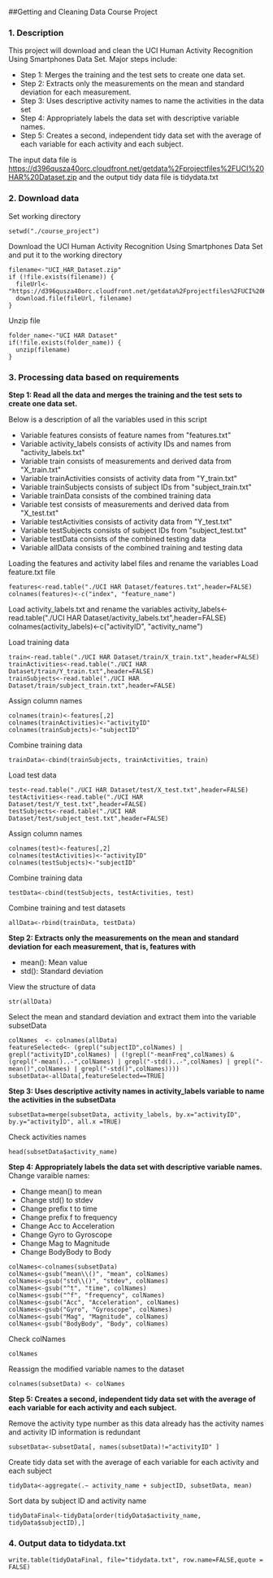 ##Getting and Cleaning Data Course Project

### 1. Description
This project will download and clean the UCI Human Activity Recognition Using Smartphones Data Set. Major steps include:
* Step 1: Merges the training and the test sets to create one data set.
* Step 2: Extracts only the measurements on the mean and standard deviation for each measurement. 
* Step 3: Uses descriptive activity names to name the activities in the data set
* Step 4: Appropriately labels the data set with descriptive variable names. 
* Step 5: Creates a second, independent tidy data set with the average of each variable for each activity and each subject.

The input data file is https://d396qusza40orc.cloudfront.net/getdata%2Fprojectfiles%2FUCI%20HAR%20Dataset.zip and the output tidy data file is tidydata.txt

### 2. Download data 

Set working directory
```
setwd("./course_project")
```

Download the UCI Human Activity Recognition Using Smartphones Data Set and put it to the working directory
```
filename<-"UCI_HAR_Dataset.zip"
if (!file.exists(filename)) {
  fileUrl<-"https://d396qusza40orc.cloudfront.net/getdata%2Fprojectfiles%2FUCI%20HAR%20Dataset.zip"
  download.file(fileUrl, filename)
}
```
Unzip file
```
folder_name<-"UCI HAR Dataset"
if(!file.exists(folder_name)) {
  unzip(filename)
}
```
  
### 3. Processing data based on requirements

**Step 1: Read all the data and merges the training and the test sets to create one data set.**

Below is a description of all the variables used in this script
* Variable features consists of feature names from "features.txt" 
* Variable activity_labels consists of activity IDs and names from "activity_labels.txt"
* Variable train consists of measurements and derived data from "X_train.txt"
* Variable trainActivities consists of activity data from "Y_train.txt"
* Variable trainSubjects consists of subject IDs from "subject_train.txt"
* Variable trainData consists of the combined training data
* Variable test consists of measurements and derived data from "X_test.txt"
* Variable testActivities consists of activity data from "Y_test.txt"
* Variable testSubjects consists of subject IDs from "subject_test.txt"
* Variable testData consists of the combined testing data
* Variable allData consists of the combined training and testing data

Loading the features and activity label files and rename the variables
Load feature.txt file
```
features<-read.table("./UCI HAR Dataset/features.txt",header=FALSE)
colnames(features)<-c("index", "feature_name")
```

Load activity_labels.txt and rename the variables
activity_labels<-read.table("./UCI HAR Dataset/activity_labels.txt",header=FALSE)
colnames(activity_labels)<-c("activityID", "activity_name")

Load training data
```
train<-read.table("./UCI HAR Dataset/train/X_train.txt",header=FALSE)
trainActivities<-read.table("./UCI HAR Dataset/train/Y_train.txt",header=FALSE)  
trainSubjects<-read.table("./UCI HAR Dataset/train/subject_train.txt",header=FALSE) 
```

Assign column names
```
colnames(train)<-features[,2]
colnames(trainActivities)<-"activityID"
colnames(trainSubjects)<-"subjectID"
```
Combine training data
```
trainData<-cbind(trainSubjects, trainActivities, train)
```

Load test data
```
test<-read.table("./UCI HAR Dataset/test/X_test.txt",header=FALSE)
testActivities<-read.table("./UCI HAR Dataset/test/Y_test.txt",header=FALSE)  
testSubjects<-read.table("./UCI HAR Dataset/test/subject_test.txt",header=FALSE) 
```

Assign column names
```
colnames(test)<-features[,2]
colnames(testActivities)<-"activityID"
colnames(testSubjects)<-"subjectID"
```

Combine training data
```
testData<-cbind(testSubjects, testActivities, test)
```

Combine training and test datasets
```
allData<-rbind(trainData, testData)
```

**Step 2: Extracts only the measurements on the mean and standard deviation for each measurement, that is, features with**
* mean(): Mean value
* std(): Standard deviation

View the structure of data
```
str(allData)
```

Select the mean and standard deviation and extract them into the variable subsetData
```
colNames  <- colnames(allData) 
featureSelected<- (grepl("subjectID",colNames) | grepl("activityID",colNames) | (!grepl("-meanFreq",colNames) & (grepl("-mean()..-",colNames) | grepl("-std()..-",colNames) | grepl("-mean()",colNames) | grepl("-std()",colNames)))) 
subsetData<-allData[,featureSelected==TRUE]
```

**Step 3: Uses descriptive activity names in activity_labels variable to name the activities in the subsetData**
```
subsetData=merge(subsetData, activity_labels, by.x="activityID", by.y="activityID", all.x =TRUE) 
```
Check activities names
```
head(subsetData$activity_name)
```

**Step 4: Appropriately labels the data set with descriptive variable names.** 
Change varaible names:
* Change mean() to mean
* Change std() to stdev
* Change prefix t to time
* Change prefix f to frequency
* Change Acc to Acceleration
* Change Gyro to Gyroscope
* Change Mag to Magnitude
* Change BodyBody to Body

```
colNames<-colnames(subsetData)
colNames<-gsub("mean\\()", "mean", colNames)
colNames<-gsub("std\\()", "stdev", colNames)
colNames<-gsub("^t", "time", colNames)
colNames<-gsub("^f", "frequency", colNames)
colNames<-gsub("Acc", "Acceleration", colNames)
colNames<-gsub("Gyro", "Gyroscope", colNames)
colNames<-gsub("Mag", "Magnitude", colNames)
colNames<-gsub("BodyBody", "Body", colNames)
```

Check colNames
```
colNames
```

Reassign the modified variable names to the dataset
```
colnames(subsetData) <- colNames
```

**Step 5: Creates a second, independent tidy data set with the average of each variable for each activity and each subject.**

Remove the activity type number as this data already has the activity names and activity ID information is redundant
```
subsetData<-subsetData[, names(subsetData)!="activityID" ]
```

Create tidy data set with the average of each variable for each activity and each subject
```
tidyData<-aggregate(.~ activity_name + subjectID, subsetData, mean)
```

Sort data by subject ID and activity name
```
tidyDataFinal<-tidyData[order(tidyData$activity_name, tidyData$subjectID),]
```

### 4. Output data to tidydata.txt
```
write.table(tidyDataFinal, file="tidydata.txt", row.name=FALSE,quote = FALSE)
```
